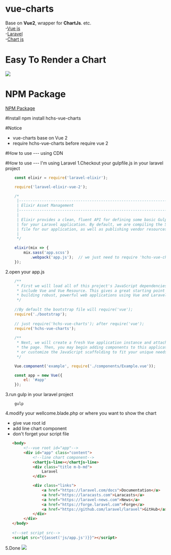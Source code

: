 # vue-charts
Base on **Vue2**, wrapper for **ChartJs**. etc.  
-[Vue js](https://vuejs.org/)  
-[Laravel](https://laravel.com/)  
-[Chart js](http://www.chartjs.org/) 
# Easy To Render a Chart
![](https://raw.githubusercontent.com/hchstera/vue-charts/master/pictures/easy_use.png)


# NPM Package  
[NPM Package](https://www.npmjs.com/package/hchs-vue-charts)

#Install
	npm install hchs-vue-charts

#Notice
- vue-charts base on Vue 2
- require hchs-vue-charts before require vue 2

#How to use --- using CDN



#How to use --- I'm using Laravel
1.Checkout your gulpfile.js in your laravel project  

```javascript
    const elixir = require('laravel-elixir');

    require('laravel-elixir-vue-2');

    /*
     |--------------------------------------------------------------------------
     | Elixir Asset Management
     |--------------------------------------------------------------------------
     |
     | Elixir provides a clean, fluent API for defining some basic Gulp tasks
     | for your Laravel application. By default, we are compiling the Sass
     | file for our application, as well as publishing vendor resources.
     |
     */

    elixir(mix => {
        mix.sass('app.scss')
           .webpack('app.js');  // we just need to require 'hchs-vue-charts' in this file or somewhere else
    });
```
2.open your app.js   

```javascript
    /**
     * First we will load all of this project's JavaScript dependencies which
     * include Vue and Vue Resource. This gives a great starting point for
     * building robust, powerful web applications using Vue and Laravel.
     */
     
	//By default the bootstrap file will require('vue');
    require('./bootstrap'); 
    
    // just require('hchs-vue-charts'); after require('vue');
    require('hchs-vue-charts'); 
    
    /**
     * Next, we will create a fresh Vue application instance and attach it to
     * the page. Then, you may begin adding components to this application
     * or customize the JavaScript scaffolding to fit your unique needs.
     */

    Vue.component('example', require('./components/Example.vue'));

    const app = new Vue({
        el: '#app'
    });
```
3.run gulp in your laravel project   

		gulp
        
4.modify your wellcome.blade.php or where you want to show the chart
- give vue root id
- add line chart component
- don't forget your script file

```html
   <body>
        <!--vue root id="app"-->
        <div id="app" class="content">
            <!--line chart component-->
            <chartjs-line></chartjs-line>
            <div class="title m-b-md">
                Laravel
            </div>

            <div class="links">
                <a href="https://laravel.com/docs">Documentation</a>
                <a href="https://laracasts.com">Laracasts</a>
                <a href="https://laravel-news.com">News</a>
                <a href="https://forge.laravel.com">Forge</a>
                <a href="https://github.com/laravel/laravel">GitHub</a>
            </div>
        </div>
   </body>
   
   <!--set script src-->
   <script src="{{asset('js/app.js')}}"></script> 
   ```     



5.Done
![](https://raw.githubusercontent.com/hchstera/vue-charts/master/pictures/welcome_demo.PNG)
